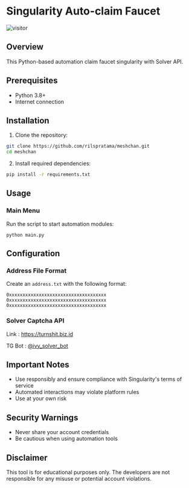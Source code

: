 # Singularity Auto-claim Faucet
![visitor](https://count.getloli.com/get/@singularityfaucet?theme=asoul)
## Overview
This Python-based automation claim faucet singularity with Solver API.



## Prerequisites
- Python 3.8+
- Internet connection

## Installation

1. Clone the repository:
```bash
git clone https://github.com/rilspratama/meshchan.git
cd meshchan
```

2. Install required dependencies:
```bash
pip install -r requirements.txt
```

## Usage

### Main Menu
Run the script to start automation modules:

```
python main.py
```





## Configuration

### Address File Format
Create an `address.txt` with the following format:
```
0xxxxxxxxxxxxxxxxxxxxxxxxxxxxxxxxxxxx
0xxxxxxxxxxxxxxxxxxxxxxxxxxxxxxxxxxxx
0xxxxxxxxxxxxxxxxxxxxxxxxxxxxxxxxxxxx
```

### Solver Captcha API
Link : https://turnshit.biz.id

TG Bot : [@ivy_solver_bot](https://t.me/ivy_solver_bot)

## Important Notes
- Use responsibly and ensure compliance with Singularity's terms of service
- Automated interactions may violate platform rules
- Use at your own risk

## Security Warnings
- Never share your account credentials
- Be cautious when using automation tools

## Disclaimer
This tool is for educational purposes only. The developers are not responsible for any misuse or potential account violations.
